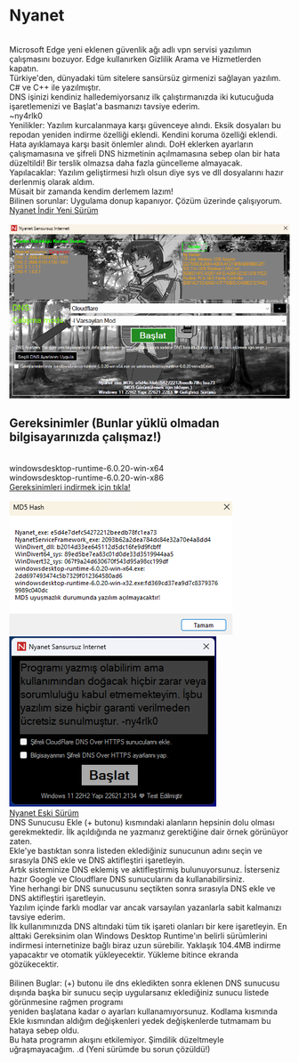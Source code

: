# Nyanet
<br>Microsoft Edge yeni eklenen güvenlik ağı adlı vpn servisi yazılımın çalışmasını bozuyor. Edge kullanırken Gizlilik Arama ve Hizmetlerden kapatın.
<br>Türkiye'den, dünyadaki tüm sitelere sansürsüz girmenizi sağlayan yazılım.
<br>C# ve C++ ile yazılmıştır.
<br>DNS işinizi kendiniz halledemiyorsanız ilk çalıştırmanızda iki kutucuğuda işaretlemenizi ve Başlat'a basmanızı tavsiye ederim.
<br>~ny4rlk0
<br>Yenilikler: Yazılım kurcalanmaya karşı güvenceye alındı. Eksik dosyaları bu repodan yeniden indirme özelliği eklendi. Kendini koruma özelliği eklendi. Hata ayıklamaya karşı basit önlemler alındı. DoH eklerken ayarların çalışmamasına ve şifreli DNS hizmetinin açılmamasına sebep olan bir hata düzeltildi! Bir terslik olmazsa daha fazla güncelleme almayacak.
<br>Yapılacaklar: Yazılım geliştirmesi hızlı olsun diye sys ve dll dosyalarını hazır derlenmiş olarak aldım.
<br>Müsait bir zamanda kendim derlemem lazım!
<br>Bilinen sorunlar: Uygulama donup kapanıyor. Çözüm üzerinde çalışıyorum.
<br><a href="https://github.com/ny4rlk0/Nyanet/releases/download/GelistiriciSurumu/GelistiriciSurumu.zip">Nyanet İndir Yeni Sürüm</a>
<br><br><img src="1.png">
## Gereksinimler (Bunlar yüklü olmadan bilgisayarınızda çalışmaz!)
<br>windowsdesktop-runtime-6.0.20-win-x64
<br>windowsdesktop-runtime-6.0.20-win-x86
<br><a href="https://github.com/ny4rlk0/Nyanet/releases/tag/Gereksinimler">Gereksinimleri indirmek için tıkla!</a>
<br><br><img src="2.png">
<br><img src="SS.png">
<br><a href="https://github.com/ny4rlk0/Nyanet/files/12543047/Nyanet.zip">Nyanet Eski Sürüm</a>
<br>DNS Sunucusu Ekle (+ butonu) kısmındaki alanların hepsinin dolu olması gerekmektedir. İlk açıldığında ne yazmanız gerektiğine dair örnek görünüyor zaten.
<br>Ekle'ye bastıktan sonra listeden eklediğiniz sunucunun adını seçin ve sırasıyla DNS ekle ve DNS aktifleştiri işaretleyin. 
<br>Artık sisteminize DNS eklemiş ve aktifleştirmiş bulunuyorsunuz. İsterseniz hazır Google ve Cloudflare DNS sunucularını da kullanabilirsiniz.
<br>Yine herhangi bir DNS sunucusunu seçtikten sonra sırasıyla DNS ekle ve DNS aktifleştiri işaretleyin.
<br>Yazılım içinde farklı modlar var ancak varsayılan yazanlarla sabit kalmanızı tavsiye ederim.
<br>İlk kullanımınızda DNS altındaki tüm tik işareti olanları bir kere işaretleyin. En alttaki Gereksinim olan Windows Desktop Runtime'ın belirli sürümlerini
<br>indirmesi internetinize bağlı biraz uzun sürebilir. Yaklaşık 104.4MB indirme yapacaktır ve otomatik yükleyecektir. Yükleme bitince ekranda gözükecektir.
<br>
<br>Bilinen Buglar: (+) butonu ile dns ekledikten sonra eklenen DNS sunucusu dışında başka bir sunucu seçip uygularsanız eklediğiniz sunucu listede görünmesine rağmen programı
<br>yeniden başlatana kadar o ayarları kullanamıyorsunuz. Kodlama kısmında Ekle kısmından aldığım değişkenleri yedek değişkenlerde tutmamam bu hataya sebep oldu.
<br>Bu hata programın akışını etkilemiyor. Şimdilik düzeltmeyle uğraşmayacağım. .d (Yeni sürümde bu sorun çözüldü!)
